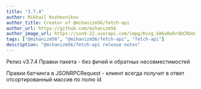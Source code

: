 ```yaml
---
title: "3.7.4"
author: Mikhail Kozhevnikov
author_title: Creator of @mihanizm56/fetch-api
author_url: https://github.com/mihanizm56
author_image_url: https://sun9-22.userapi.com/impg/Kvzg_k86vRoOrdUCRDePaOHuT7ZtWW1Urv54vQ/FxLBIhnYT2E.jpg?size=1620x2160&quality=96&sign=dfd21e746d92dc31445de5f6fecfc8db&type=album
tags: ["@mihanizm56", "@mihanizm56/fetch-api", "fetch-api"]
description: "@mihanizm56/fetch-api release notes"
---
```

Релиз v3.7.4
Правки пакета - без фичей и обратных несовместимостей

<!--truncate-->

Правки батчинга в JSONRPCRequest - клиент всегда получит в ответ отсортированный массив по полю id 

